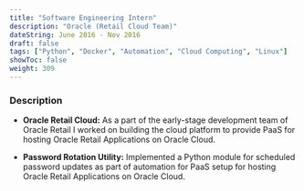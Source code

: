```yaml
---
title: "Software Engineering Intern"
description: "Oracle (Retail Cloud Team)"
dateString: June 2016 - Nov 2016
draft: false
tags: ["Python", "Docker", "Automation", "Cloud Computing", "Linux"]
showToc: false
weight: 309
--- 
```


### Description

* **Oracle Retail Cloud:** As a part of the early-stage development team of Oracle Retail I worked on building the cloud platform to provide PaaS for hosting Oracle Retail Applications on Oracle Cloud.

* **Password Rotation Utility:** Implemented a Python module for scheduled password updates as part of automation for PaaS setup for hosting Oracle Retail Applications on Oracle Cloud.